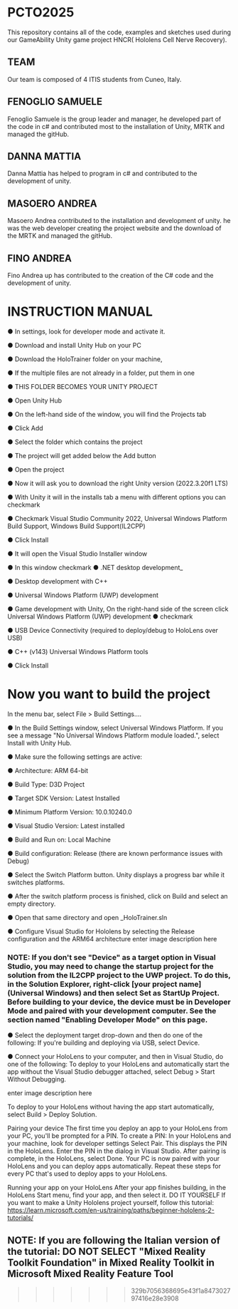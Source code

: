 
# PCTO2025

This repository contains all of the code, examples and sketches used during our GameAbility Unity game project HNCR( Hololens Cell Nerve Recovery).

## TEAM

Our team is composed of 4 ITIS students from Cuneo, Italy.

## FENOGLIO SAMUELE

Fenoglio Samuele is the group leader and manager, he developed part of the code in c# and contributed most to the installation of Unity, MRTK and managed the gitHub.

## DANNA MATTIA

Danna Mattia has helped to program in c# and contributed to the development of unity.

## MASOERO ANDREA

Masoero Andrea contributed to the installation and development of unity. he was the web developer creating the project website and the download of the MRTK and managed the gitHub.

## FINO ANDREA

Fino Andrea up has contributed to the creation of the C# code and the development of unity.



# INSTRUCTION MANUAL

● In settings, look for developer mode and activate it.

● Download and install Unity Hub on your PC

● Download the HoloTrainer folder on your machine,

● If the multiple files are not already in a folder, put them in one 

● THIS FOLDER BECOMES YOUR UNITY PROJECT

● Open Unity Hub

● On the left-hand side of the window, you will find the Projects tab

● Click Add

● Select the folder which contains the project

● The project will get added below the Add button

● Open the project

● Now it will ask you to download the right Unity version (2022.3.20f1 LTS)

● With Unity it will in the installs tab a menu with different options you can checkmark

● Checkmark Visual Studio Community 2022, Universal Windows Platform Build Support, Windows Build Support(IL2CPP)

● Click Install

● It will open the Visual Studio Installer window

● In this window checkmark ● .NET desktop development_

● Desktop development with C++

● Universal Windows Platform (UWP) development

● Game development with Unity, On the right-hand side of the screen click Universal Windows Platform (UWP) development
● checkmark 

● USB Device Connectivity (required to deploy/debug to HoloLens over USB)

● C++ (v143) Universal Windows Platform tools

● Click Install

# Now you want to build the project
In the menu bar, select File > Build Settings....

● In the Build Settings window, select Universal Windows Platform. If you see a message "No Universal Windows Platform module loaded.", select Install with Unity Hub.

● Make sure the following settings are active:

● Architecture: ARM 64-bit

● Build Type: D3D Project

● Target SDK Version: Latest Installed

● Minimum Platform Version: 10.0.10240.0

● Visual Studio Version: Latest installed

● Build and Run on: Local Machine

● Build configuration: Release (there are known performance issues with Debug)

● Select the Switch Platform button. Unity displays a progress bar while it switches platforms.

● After the switch platform process is finished, click on Build and select an empty directory.

● Open that same directory and open _HoloTrainer.sln

● Configure Visual Studio for Hololens by selecting the Release configuration and the ARM64 architecture enter image description here

### NOTE: If you don't see "Device" as a target option in Visual Studio, you may need to change the startup project for the solution from the IL2CPP project to the UWP project. To do this, in the Solution Explorer, right-click [your project name](Universal Windows) and then select Set as StartUp Project. Before building to your device, the device must be in Developer Mode and paired with your development computer. See the section named "Enabling Developer Mode" on this page.

● Select the deployment target drop-down and then do one of the following: If you're building and deploying via USB, select Device.

● Connect your HoloLens to your computer, and then in Visual Studio, do one of the following:
To deploy to your HoloLens and automatically start the app without the Visual Studio debugger attached, select Debug > Start Without Debugging.

enter image description here

To deploy to your HoloLens without having the app start automatically, select Build > Deploy Solution.

Pairing your device The first time you deploy an app to your HoloLens from your PC, you'll be prompted for a PIN. To create a PIN:
In your HoloLens and your machine, look for developer settings Select Pair. This displays the PIN in the HoloLens. Enter the PIN in the dialog in Visual Studio. After pairing is complete, in the HoloLens, select Done. Your PC is now paired with your HoloLens and you can deploy apps automatically. Repeat these steps for every PC that's used to deploy apps to your HoloLens.

Running your app on your HoloLens After your app finishes building, in the HoloLens Start menu, find your app, and then select it.
DO IT YOURSELF
If you want to make a Unity Hololens project yourself, follow this tutorial: https://learn.microsoft.com/en-us/training/paths/beginner-hololens-2-tutorials/

## NOTE: If you are following the Italian version of the tutorial: DO NOT SELECT "Mixed Reality Toolkit Foundation" in Mixed Reality Toolkit in Microsoft Mixed Reality Feature Tool
>>>>>>> 329b7056368695e43f1a847302797416e28e3908
